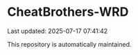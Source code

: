 # CheatBrothers-WRD

Last updated: 2025-07-17 07:41:42

This repository is automatically maintained.
